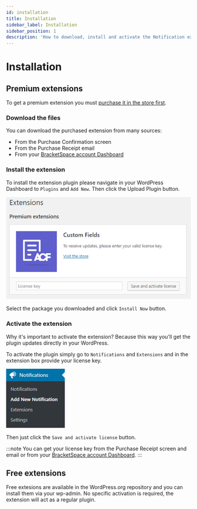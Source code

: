 ```yaml
---
id: installation
title: Installation
sidebar_label: Installation
sidebar_position: 1
description: 'How to download, install and activate the Notification extension'
---
```


# Installation

## Premium extensions

To get a premium extension you must [purchase it in the store first](https://bracketspace.com/downloads/category/notification/).

### Download the files

You can download the purchased extension from many sources:

* From the Purchase Confirmation screen
* From the Purchase Receipt email
* From your [BracketSpace account Dashboard](https://bracketspace.com/dashboard/downloads/)

### Install the extension

To install the extension plugin please navigate in your WordPress Dashboard to `Plugins` and `Add New`. Then click the Upload Plugin button.

![Uploading a plugin from .zip package](.././assets/image.png)

Select the package you downloaded and click `Install Now` button.

### Activate the extension

Why it's important to activate the extension? Because this way you'll get the plugin updates directly in your WordPress.

To activate the plugin simply go to `Notifications` and `Extensions` and in the extension box provide your license key.

![Notification Extension activation box](.././assets/image%20%281%29.png)

Then just click the `Save and activate license` button.

:::note
You can get your license key from the Purchase Receipt screen and email or from your [BracketSpace account Dashboard](https://bracketspace.com/dashboard/licenses/).
:::

## Free extensions

Free extesions are available in the WordPress.org repository and you can install them via your wp-admin. No specific activation is required, the extension will act as a regular plugin.

